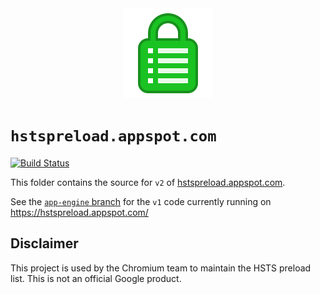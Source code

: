 <center>
<img src="files/static/app-icon.png" width=144>
</center>

# `hstspreload.appspot.com`

[![Build Status](https://travis-ci.org/chromium/hstspreload.appspot.com.svg?branch=datastore-testing)](https://travis-ci.org/chromium/hstspreload.appspot.com)

This folder contains the source for `v2` of [hstspreload.appspot.com](https://hstspreload.appspot.com/).

See the [`app-engine` branch](https://github.com/chromium/hstspreload.appspot.com/tree/app-engine) for the `v1` code currently running on https://hstspreload.appspot.com/

## Disclaimer

This project is used by the Chromium team to maintain the HSTS preload list. This is not an official Google product.